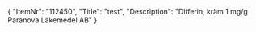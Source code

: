 {
  "ItemNr": "112450",
  "Title": "test",
  "Description": "Differin, kräm 1 mg/g Paranova Läkemedel AB"
}
